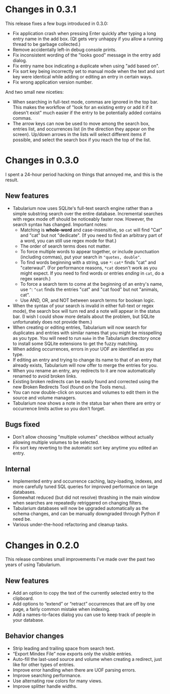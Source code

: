 Changes in 0.3.1
================

This release fixes a few bugs introduced in 0.3.0:

* Fix application crash when pressing Enter quickly
  after typing a long entry name in the add box.
  (Qt gets very unhappy if you allow a running thread to be garbage collected.)
* Remove accidentally left-in debug console prints.
* Fix inconsistent wording of the "looks good" message in the entry add dialog.
* Fix entry name box indicating a duplicate when using "add based on".
* Fix sort key being incorrectly set to manual mode when the text and sort key
  were identical while adding or editing an entry in certain ways.
* Fix wrong application version number.

And two small new niceties:

* When searching in full-text mode, commas are ignored in the top bar.
  This makes the workflow of
  "look for an existing entry or add it if it doesn't exist"
  much easier if the entry to be potentially added contains commas.
* The arrow keys can now be used to move among the search box,
  entries list, and occurrences list (in the direction they appear on the screen).
  Up/down arrows in the lists will select different items if possible,
  and select the search box if you reach the top of the list.


Changes in 0.3.0
================

I spent a 24-hour period hacking on things that annoyed me,
and this is the result.

New features
------------

* Tabularium now uses SQLite's full-text search engine
  rather than a simple substring search over the entire database.
  Incremental searches with regex mode off should be noticeably faster now.
  However, the search syntax has changed.
  Important notes:
  - Matching is **whole-word** and case-insensitive,
    so `cat` will find "Cat" and "cat" but not "dedicate".
    (If you need to find an arbitrary part of a word,
     you can still use regex mode for that.)
  - The order of search terms does not matter.
  - To force multiple words to appear together,
    or include punctuation (including commas),
    put your search in `"quotes, double"`.
  - To find words beginning with a string, use `*`:
    `cat*` finds "cat" and "caterwaul".
    (For performance reasons, `*cat` doesn't work as you might expect.
     If you need to find words or entries *ending* in `cat`, do a regex search.)
  - To force a search term to come at the beginning of an entry's name, use `^`:
    `^cat` finds the entries "cat" and "cat food" but not "animals, cat".
  - Use AND, OR, and NOT between search terms for boolean logic.
* When the syntax of your search is invalid in either full-text or regex mode),
  the search box will turn red and a note will appear in the status bar.
  (I wish I could show more details about the problem, but SQLite unfortunately
   does not provide them.)
* When creating or editing entries,
  Tabularium will now search for duplicates
  and entries with similar names that you might be misspelling
  as you type. You will need to run `make` in the Tabularium directory once
  to install some SQLite extensions to get the fuzzy matching.
* When adding occurrences, errors in your UOF are identified as you type.
* If editing an entry and trying to change its name
  to that of an entry that already exists,
  Tabularium will now offer to merge the entries for you.
* When you rename an entry,
  any redirects to it are now automatically renamed to avoid broken links.
* Existing broken redirects can be easily found and corrected using the new
  Broken Redirects Tool (found on the Tools menu).
* You can now double-click on sources and volumes to edit them
  in the source and volume managers.
* Tabularium now shows a note in the status bar when there are entry or occurrence limits active
  so you don't forget.

Bugs fixed
----------

* Don't allow choosing "multiple volumes" checkbox without actually allowing multiple volumes to be selected.
* Fix sort key reverting to the automatic sort key anytime you edited an entry.

Internal
--------

* Implemented entry and occurrence caching, lazy-loading, indexes, and more carefully tuned SQL queries
  for improved performance on large databases.
* Somewhat reduced (but did not resolve) thrashing in the main window
  when searches are repeatedly retriggered on changing filters.
* Tabularium databases will now be upgraded automatically as the schema changes,
  and can be manually downgraded through Python if need be.
* Various under-the-hood refactoring and cleanup tasks.


Changes in 0.2.0
================

This release combines small improvements I’ve made over the past two years of
using Tabularium.


New features
------------

- Add an option to copy the text of the currently selected entry to the
  clipboard.
- Add options to “extend” or “retract” occurrences that are off by
  one page, a fairly common mistake when indexing.
- Add a names-to-faces dialog you can use to keep track of people in your
  database.

Behavior changes
----------------

- Strip leading and trailing space from search text.
- “Export Mindex File” now exports only the visible entries.
- Auto-fill the last-used source and volume when creating a redirect,
  just like for other types of entries.
- Improve error handling when there are UOF parsing errors.
- Improve searching performance.
- Use alternating row colors for many views.
- Improve splitter handle widths.

